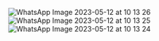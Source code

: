 ![WhatsApp Image 2023-05-12 at 10 13 26](https://github.com/Punamamipara/Ecomerce_app_flutter/assets/119948028/a9bd5344-6325-4bb0-a330-930efc2dc2fb)
![WhatsApp Image 2023-05-12 at 10 13 25](https://github.com/Punamamipara/Ecomerce_app_flutter/assets/119948028/9bc31009-993c-42b9-a7e5-c901f255fb77)
![WhatsApp Image 2023-05-12 at 10 13 24](https://github.com/Punamamipara/Ecomerce_app_flutter/assets/119948028/f6ef5cbe-7f59-4567-8970-dabe01a49c73)
